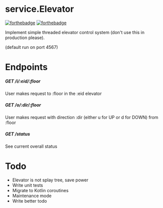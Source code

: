 # service.Elevator

[![forthebadge](http://forthebadge.com/images/badges/60-percent-of-the-time-works-every-time.svg)](http://forthebadge.com)
[![forthebadge](http://forthebadge.com/images/badges/uses-badges.svg)](http://forthebadge.com)

Implement simple threaded elevator control system (don't use this in production please).

(default run on port 4567)

# Endpoints

##### GET /i/:eid/:floor

User makes request to :floor in the :eid elevator


##### GET /o/:dir/:floor

User makes request with direction :dir (either u for UP or d for DOWN) from :floor

##### GET /status

See current overall status

# Todo

* Elevator is not splay tree, save power
* Write unit tests
* Migrate to Kotlin coroutines
* Maintenance mode
* Write better todo

